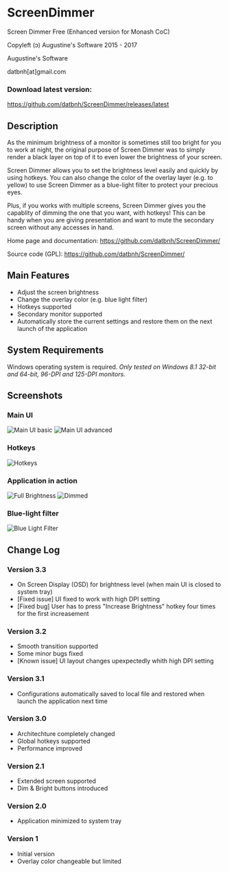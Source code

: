 # ScreenDimmer
Screen Dimmer Free (Enhanced version for Monash CoC)

Copyleft (ↄ) Augustine's Software 2015 - 2017

Augustine's Software

datbnh[at]gmail.com

### Download latest version:
https://github.com/datbnh/ScreenDimmer/releases/latest

## Description
As the minimum brightness of a monitor is sometimes still too bright for you to work at night, the original purpose of Screen Dimmer was to simply render a black layer on top of it to even lower the brightness of your screen.

Screen Dimmer allows you to set the brightness level easily and quickly by using hotkeys. You can also change the color of the overlay layer (e.g. to yellow) to use Screen Dimmer as a blue-light filter to protect your precious eyes.

Plus, if you works with multiple screens, Screen Dimmer gives you the capablity of dimming the one that you want, with hotkeys! This can be handy when you are giving presentation and want to mute the secondary screen without any accesses in hand.

Home page and documentation: https://github.com/datbnh/ScreenDimmer/

Source code (GPL): https://github.com/datbnh/ScreenDimmer/

## Main Features
* Adjust the screen brightness
* Change the overlay color (e.g. blue light filter)
* Hotkeys supported
* Secondary monitor supported
* Automatically store the current settings and restore them on the next launch of the application

## System Requirements
Windows operating system is required. *Only tested on Windows 8.1 32-bit and 64-bit, 96-DPI and 125-DPI monitors.*

## Screenshots
### Main UI
![Main UI basic](https://raw.githubusercontent.com/datbnh/ScreenDimmer/master/Screenshots/Main%20UI.png "Screen Dimmer main UI")
![Main UI advanced](https://raw.githubusercontent.com/datbnh/ScreenDimmer/master/Screenshots/Main%20UI%202.png?raw=true "Screen Dimmer main UI")
### Hotkeys
![Hotkeys](https://raw.githubusercontent.com/datbnh/ScreenDimmer/master/Screenshots/Hotkeys.png?raw=true "Screen Dimmer hotkeys")
### Application in action
![Full Brightness](https://raw.githubusercontent.com/datbnh/ScreenDimmer/master/Screenshots/FullBrightness.png?raw=true "Full brightness")
![Dimmed](https://raw.githubusercontent.com/datbnh/ScreenDimmer/master/Screenshots/OSD.png?raw=true "Dimmed")
### Blue-light filter
![Blue Light Filter](https://raw.githubusercontent.com/datbnh/ScreenDimmer/master/Screenshots/BlueLight%20Filter.png?raw=true "Blue-light filter in action")

## Change Log
### Version 3.3
+ On Screen Display (OSD) for brightness level (when main UI is closed to system tray)
+ [Fixed issue] UI fixed to work with high DPI setting
+ [Fixed bug] User has to press "Increase Brightness" hotkey four times for the first increasement

### Version 3.2
+ Smooth transition supported
+ Some minor bugs fixed
+ [Known issue] UI layout changes upexpectedly whith high DPI setting

### Version 3.1
+ Configurations automatically saved to local file and restored when launch the application next time

### Version 3.0
+ Architechture completely changed
+ Global hotkeys supported
+ Performance improved

### Version 2.1
+ Extended screen supported
+ Dim & Bright buttons introduced

### Version 2.0
+ Application minimized to system tray

### Version 1
+ Initial version
+ Overlay color changeable but limited
